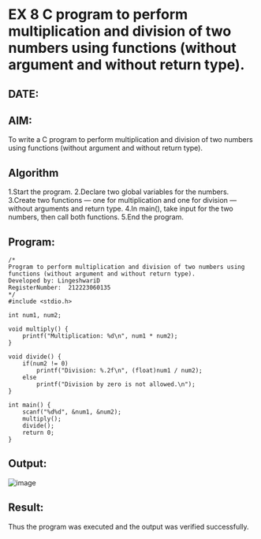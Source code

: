 # EX 8 C program to perform multiplication and division of two numbers using functions (without argument and without return type).
## DATE:
## AIM:
To write a C program to perform multiplication and division of two numbers using functions (without argument and without return type).

## Algorithm
1.Start the program.
2.Declare two global variables for the numbers.
3.Create two functions — one for multiplication and one for division — without arguments and return type. 
4.In main(), take input for the two numbers, then call both functions. 
5.End the program.
 

## Program:
```
/*
Program to perform multiplication and division of two numbers using functions (without argument and without return type).
Developed by: LingeshwariD
RegisterNumber:  212223060135
*/
#include <stdio.h>

int num1, num2;

void multiply() {
    printf("Multiplication: %d\n", num1 * num2);
}

void divide() {
    if(num2 != 0)
        printf("Division: %.2f\n", (float)num1 / num2);
    else
        printf("Division by zero is not allowed.\n");
}

int main() {
    scanf("%d%d", &num1, &num2);
    multiply();
    divide();
    return 0;
}

```

## Output:
![image](https://github.com/user-attachments/assets/f6ec7f29-2d8f-4ca1-8584-ac24ffc423a1)
## Result:
Thus the program was executed and the output was verified successfully.
